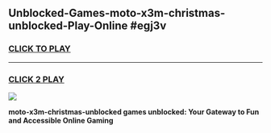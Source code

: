 
## Unblocked-Games-moto-x3m-christmas-unblocked-Play-Online #egj3v
<h3>
<a href="https://news.freeplayer.one?title=moto-x3m-christmas-unblocked&ref=3">CLICK TO PLAY</a></h3>
<hr>

<h3>
<a href="https://news.freeplayer.one?title=moto-x3m-christmas-unblocked&ref=3">CLICK 2 PLAY</a>
  
</h3>

<a href="https://news.freeplayer.one?title=moto-x3m-christmas-unblocked&ref=3"><img src="https://clearcache.store/games.png"></a>


**moto-x3m-christmas-unblocked games unblocked: Your Gateway to Fun and Accessible Online Gaming**
